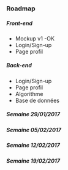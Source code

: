 ### Roadmap

##### Front-end
+ Mockup v1 -OK
+ Login/Sign-up
+ Page profil

##### Back-end
+ Login/Sign-up
+ Page profil
+ Algorithme
+ Base de données

##### Semaine 29/01/2017

##### Semaine 05/02/2017

##### Semaine 12/02/2017

##### Semaine 19/02/2017
